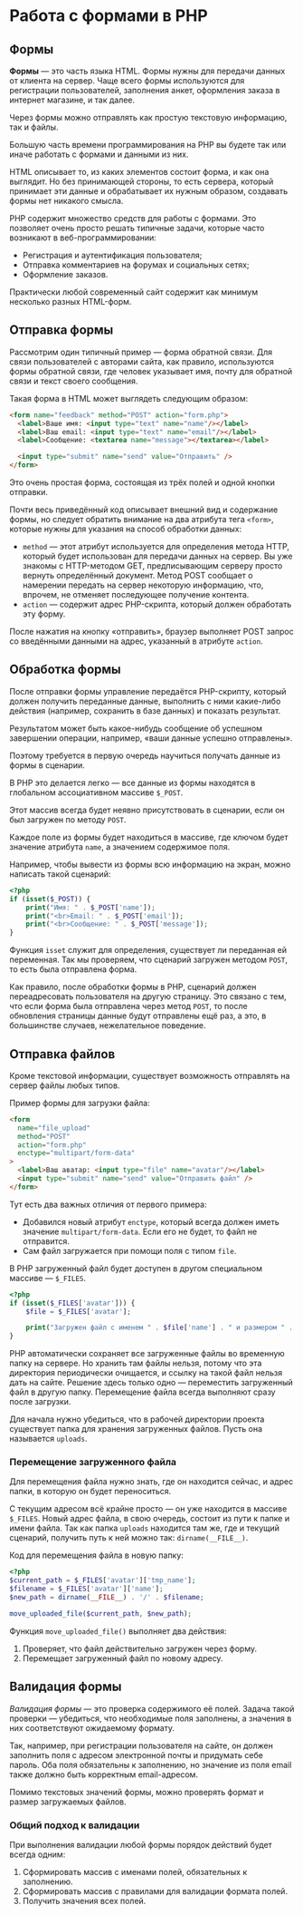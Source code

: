 # Работа с формами в PHP

## Формы

**Формы** — это часть языка HTML. Формы нужны для передачи данных от клиента на сервер. Чаще всего формы используются для регистрации пользователей, заполнения анкет, оформления заказа в интернет магазине, и так далее.

Через формы можно отправлять как простую текстовую информацию, так и файлы.

Большую часть времени программирования на PHP вы будете так или иначе работать с формами и данными из них.

HTML описывает то, из каких элементов состоит форма, и как она выглядит. Но без принимающей стороны, то есть сервера, который принимает эти данные и обрабатывает их нужным образом, создавать формы нет никакого смысла.

PHP содержит множество средств для работы с формами. Это позволяет очень просто решать типичные задачи, которые часто возникают в веб-программировании:

- Регистрация и аутентификация пользователя;
- Отправка комментариев на форумах и социальных сетях;
- Оформление заказов.

Практически любой современный сайт содержит как минимум несколько разных HTML-форм.

## Отправка формы

Рассмотрим один типичный пример — форма обратной связи. Для связи пользователей с авторами сайта, как правило, используются формы обратной связи, где человек указывает имя, почту для обратной связи и текст своего сообщения.

Такая форма в HTML может выглядеть следующим образом:

```html
<form name="feedback" method="POST" action="form.php">
  <label>Ваше имя: <input type="text" name="name"/></label>
  <label>Ваш email: <input type="text" name="email"/></label>
  <label>Сообщение: <textarea name="message"></textarea></label>

  <input type="submit" name="send" value="Отправить" />
</form>
```

Это очень простая форма, состоящая из трёх полей и одной кнопки отправки.

Почти весь приведённый код описывает внешний вид и содержание формы, но следует обратить внимание на два атрибута тега `<form>`, которые нужны для указания на способ обработки данных:

- `method` — этот атрибут используется для определения метода HTTP, который будет использован для передачи данных на сервер. Вы уже знакомы с HTTP-методом GET, предписывающим серверу просто вернуть определённый документ. Метод POST сообщает о намерении передать на сервер некоторую информацию, что, впрочем, не отменяет последующее получение контента.
- `action` — содержит адрес PHP-скрипта, который должен обработать эту форму.

После нажатия на кнопку «отправить», браузер выполняет POST запрос со введёнными данными на адрес, указанный в атрибуте `action`.

## Обработка формы

После отправки формы управление передаётся PHP-скрипту, который должен получить переданные данные, выполнить с ними какие-либо действия (например, сохранить в базе данных) и показать результат.

Результатом может быть какое-нибудь сообщение об успешном завершении операции, например, «ваши данные успешно отправлены».

Поэтому требуется в первую очередь научиться получать данные из формы в сценарии.

В PHP это делается легко — все данные из формы находятся в глобальном ассоциативном массиве `$_POST`.

Этот массив всегда будет неявно присутствовать в сценарии, если он был загружен по методу `POST`.

Каждое поле из формы будет находиться в массиве, где ключом будет значение атрибута `name`, а значением содержимое поля.

Например, чтобы вывести из формы всю информацию на экран, можно написать такой сценарий:

```php
<?php
if (isset($_POST)) {
    print("Имя: " . $_POST['name']);
    print("<br>Email: " . $_POST['email']);
    print("<br>Сообщение: " . $_POST['message']);
}
```

Функция `isset` служит для определения, существует ли переданная ей переменная. Так мы проверяем, что сценарий загружен методом `POST`, то есть была отправлена форма.

Как правило, после обработки формы в PHP, сценарий должен переадресовать пользователя на другую страницу. Это связано с тем, что если форма была отправлена через метод `POST`, то после обновления страницы данные будут отправлены ещё раз, а это, в большинстве случаев, нежелательное поведение.

## Отправка файлов

Кроме текстовой информации, существует возможность отправлять на сервер файлы любых типов.

Пример формы для загрузки файла:

```html
<form
  name="file_upload"
  method="POST"
  action="form.php"
  enctype="multipart/form-data"
>
  <label>Ваш аватар: <input type="file" name="avatar"/></label>
  <input type="submit" name="send" value="Отправить файл" />
</form>
```

Тут есть два важных отличия от первого примера:

- Добавился новый атрибут `enctype`, который всегда должен иметь значение `multipart/form-data`. Если его не будет, то файл не отправится.
- Сам файл загружается при помощи поля с типом `file`.

В PHP загруженный файл будет доступен в другом специальном массиве — `$_FILES`.

```php
<?php
if (isset($_FILES['avatar'])) {
    $file = $_FILES['avatar'];

    print("Загружен файл с именем " . $file['name'] . " и размером " . $file['size'] . " байт");
}
```

PHP автоматически сохраняет все загруженные файлы во временную папку на сервере. Но хранить там файлы нельзя, потому что эта директория периодически очищается, и ссылку на такой файл нельзя дать на сайте. Решение здесь только одно — переместить загруженный файл в другую папку. Перемещение файла всегда выполняют сразу после загрузки.

Для начала нужно убедиться, что в рабочей директории проекта существует папка для хранения загруженных файлов. Пусть она называется `uploads`.

### Перемещение загруженного файла

Для перемещения файла нужно знать, где он находится сейчас, и адрес папки, в которую он будет переноситься.

С текущим адресом всё крайне просто — он уже находится в массиве `$_FILES`. Новый адрес файла, в свою очередь, состоит из пути к папке и имени файла. Так как папка `uploads` находится там же, где и текущий сценарий, получить путь к ней можно так: `dirname(__FILE__)`.

Код для перемещения файла в новую папку:

```php
<?php
$current_path = $_FILES['avatar']['tmp_name'];
$filename = $_FILES['avatar']['name'];
$new_path = dirname(__FILE__) . '/' . $filename;

move_uploaded_file($current_path, $new_path);
```

Функция `move_uploaded_file()` выполняет два действия:

1. Проверяет, что файл действительно загружен через форму.
2. Перемещает загруженный файл по новому адресу.

## Валидация формы

_Валидация формы_ — это проверка содержимого её полей. Задача такой проверки — убедиться, что необходимые поля заполнены, а значения в них соответствуют ожидаемому формату.

Так, например, при регистрации пользователя на сайте, он должен заполнить поля с адресом электронной почты и придумать себе пароль. Оба поля обязательны к заполнению, но значение из поля email также должно быть корректным email-адресом.

Помимо текстовых значений формы, можно проверять формат и размер загружаемых файлов.

### Общий подход к валидации

При выполнения валидации любой формы порядок действий будет всегда одним:

1. Сформировать массив с именами полей, обязательных к заполнению.
2. Сформировать массив с правилами для валидации формата полей.
3. Получить значения всех полей.
